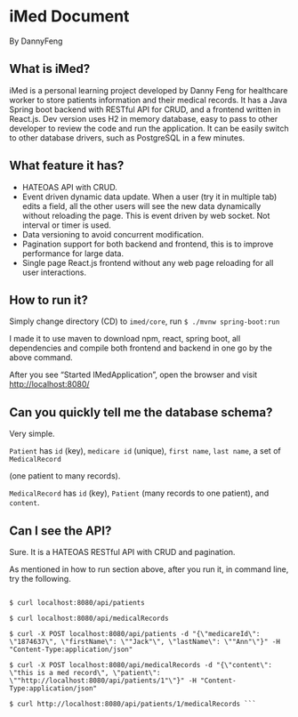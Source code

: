# iMed Document

By DannyFeng

## What is iMed?
iMed is a personal learning project developed by Danny Feng for healthcare worker to store patients information and their medical records. It has a Java Spring boot backend with RESTful API for CRUD, and a frontend written in React.js. Dev version uses H2 in memory database, easy to pass to other developer to review the code and run the application. It can be easily switch to other database drivers, such as PostgreSQL in a few minutes.

## What feature it has?

- HATEOAS API with CRUD.
- Event driven dynamic data update. When a user (try it in multiple tab) edits a field, all the other users will see the new data dynamically without reloading the page. This is event driven by web socket. Not interval or timer is used.
- Data versioning to avoid concurrent modification.
- Pagination support for both backend and frontend, this is to improve performance for large data.
- Single page React.js frontend without any web page reloading for all user interactions.

## How to run it?

Simply change directory (CD) to `imed/core`, run `$ ./mvnw spring-boot:run`

I made it to use maven to download npm, react, spring boot, all dependencies and compile both frontend and backend in one go by the above command.

After you see “Started IMedApplication”, open the browser and visit [http://localhost:8080/](http://localhost:8080/)

## Can you quickly tell me the database schema?

Very simple.

`Patient` has `id` (key), `medicare id` (unique), `first name`, `last name`, a set of `MedicalRecord`

(one patient to many records).

`MedicalRecord` has `id` (key), `Patient` (many records to one patient), and `content`.

## Can I see the API?

Sure. It is a HATEOAS RESTful API with CRUD and pagination.

As mentioned in how to run section above, after you run it, in command line, try the following.

```$ curl localhost:8080/api/

$ curl localhost:8080/api/patients

$ curl localhost:8080/api/medicalRecords

$ curl -X POST localhost:8080/api/patients -d "{\"medicareId\": \"1874637\", \"firstName\": \""Jack"\", \"lastName\": \""Ann"\"}" -H "Content-Type:application/json"

$ curl -X POST localhost:8080/api/medicalRecords -d "{\"content\": \"this is a med record\", \"patient\": \""http://localhost:8080/api/patients/1"\"}" -H "Content-Type:application/json"

$ curl http://localhost:8080/api/patients/1/medicalRecords ```
